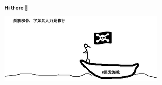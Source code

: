 ### Hi there 👋
![颜筋柳骨，字如其人乃是修行](./冒险-海贼-骷髅-海盗.gif)
<!--
**YangJianFei/YangJianFei** is a ✨ _special_ ✨ repository because its `README.md` (this file) appears on your GitHub profile.

Here are some ideas to get you started:

- 🔭 I’m currently working on ...
- 🌱 I’m currently learning ...
- 👯 I’m looking to collaborate on ...
- 🤔 I’m looking for help with ...
- 💬 Ask me about ...
- 📫 How to reach me: ...
- 😄 Pronouns: ...
- ⚡ Fun fact: ...
-->
